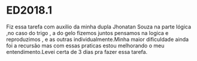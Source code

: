 # ED2018.1

Fiz essa tarefa com auxilio da minha dupla Jhonatan Souza na parte lógica ,no caso do trigo , a do gelo fizemos juntos pensamos na logica e reproduzimos , e as outras individualmente.Minha maior dificuldade ainda foi a recursão mas com essas praticas estou melhorando o meu entendimento.Levei certa de 3 dias pra fazer essa tarefa.
